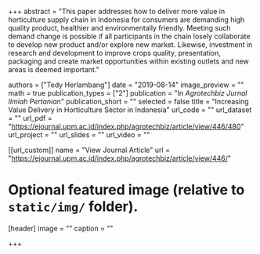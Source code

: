 +++
abstract = "This paper addresses how to deliver more value in horticulture supply chain in Indonesia for consumers are demanding high quality product, healthier and environmentally friendly. Meeting such demand change is possible if all participants in the chain losely collaborate to develop new product and/or explore new market. Likewise, investment in research and development to improve crops quality, presentation, packaging and create market opportunities within existing outlets and new areas is deemed important."

authors = ["Tedy Herlambang"]
date = "2019-08-14"
image_preview = ""
math = true
publication_types = ["2"]
publication = "In *Agrotechbiz Jurnal Ilmiah Pertanian*"
publication_short = ""
selected = false
title = "Increasing Value Delivery in Horticulture Sector in Indonesia"
url_code = ""
url_dataset = ""
url_pdf = "https://ejournal.upm.ac.id/index.php/agrotechbiz/article/view/446/480"
url_project = ""
url_slides = ""
url_video = ""

[[url_custom]]
name = "View Journal Article"
url = "https://ejournal.upm.ac.id/index.php/agrotechbiz/article/view/446/"

# Optional featured image (relative to `static/img/` folder).
[header]
image = ""
caption = ""

+++
